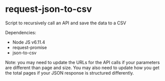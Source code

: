 # request-json-to-csv
Script to recursively call an API and save the data to a CSV

Dependencies:
- Node JS v6.11.4
- request-promise
- json-to-csv

Note: you may need to update the URLs for the API calls if your parameters are different than page and size.  You may also need to update how you get the total pages if your JSON response is structured differently.
